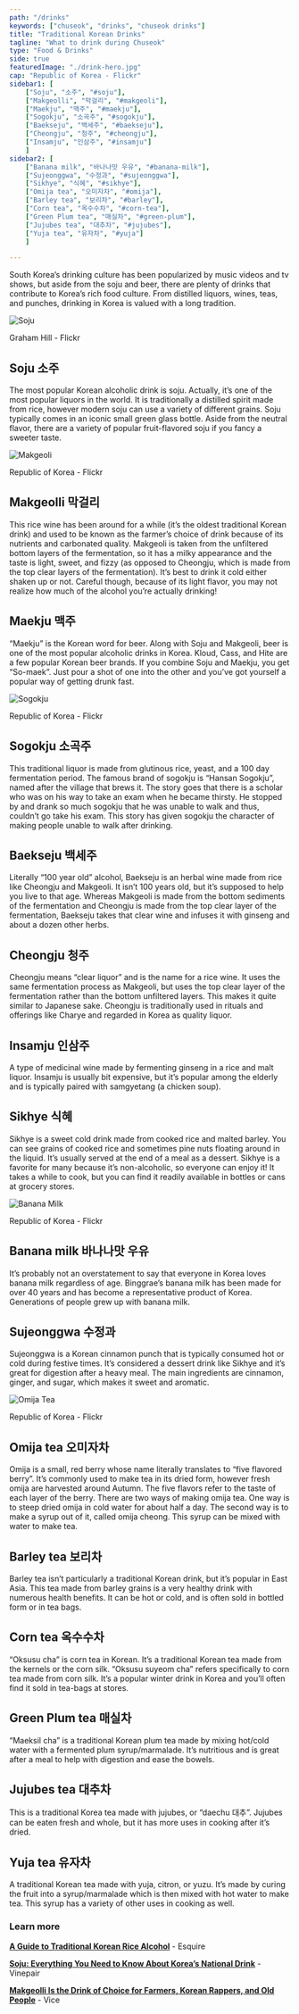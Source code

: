 ```yaml
---
path: "/drinks"
keywords: ["chuseok", "drinks", "chuseok drinks"]
title: "Traditional Korean Drinks"
tagline: "What to drink during Chuseok"
type: "Food & Drinks"
side: true
featuredImage: "./drink-hero.jpg"
cap: "Republic of Korea - Flickr"
sidebar1: [
    ["Soju", "소주", "#soju"], 
    ["Makgeolli", "막걸리", "#makgeoli"], 
    ["Maekju", "맥주", "#maekju"], 
    ["Sogokju", "소곡주", "#sogokju"],
    ["Baekseju", "백세주", "#baekseju"],
    ["Cheongju", "청주", "#cheongju"], 
    ["Insamju", "인삼주", "#insamju"]
    ]
sidebar2: [
    ["Banana milk", "바나나맛 우유", "#banana-milk"],
    ["Sujeonggwa", "수정과", "#sujeonggwa"],
    ["Sikhye", "식혜", "#sikhye"], 
    ["Omija tea", "오미자차", "#omija"], 
    ["Barley tea", "보리차", "#barley"], 
    ["Corn tea", "옥수수차", "#corn-tea"], 
    ["Green Plum tea", "매실차", "#green-plum"],
    ["Jujubes tea", "대추차", "#jujubes"], 
    ["Yuja tea", "유자차", "#yuja"]
    ]

---
```


<p class="blog-p">
South Korea’s drinking culture has been popularized by music videos and tv shows, but aside from the soju and beer, there are plenty of drinks that contribute to Korea’s rich food culture. From distilled liquors, wines, teas, and punches, drinking in Korea is valued with a long tradition.
</p>


![Soju](drink-soju.jpg)
<p class="blog-cap">Graham Hill - Flickr</p>
<h2 class="blog-header--2" id="soju">Soju 소주</h2>
<p class="blog-p">
The most popular Korean alcoholic drink is soju. Actually, it’s one of the most popular liquors in the world. It is traditionally a distilled spirit made from rice, however modern soju can use a variety of different grains. Soju typically comes in an iconic small green glass bottle. Aside from the neutral flavor, there are a variety of popular fruit-flavored soju if you fancy a sweeter taste. </p>

![Makgeoli](drink-makgeoli.jpg)
<p class="blog-cap">Republic of Korea - Flickr</p>
<h2 class="blog-header--2" id="makgeoli">Makgeolli 막걸리</h2>
<p>
This rice wine has been around for a while (it’s the oldest traditional Korean drink) and used to be known as the farmer’s choice of drink because of its nutrients and carbonated quality. Makgeoli is taken from the unfiltered bottom layers of the fermentation, so it has a milky appearance and the taste is light, sweet, and fizzy (as opposed to Cheongju, which is made from the top clear layers of the fermentation). It’s best to drink it cold either shaken up or not. Careful though, because of its light flavor, you may not realize how much of the alcohol you’re actually drinking! </p>

<h2 class="blog-header--2" id="maekju">Maekju 맥주</h2>
<p class="blog-p">
“Maekju” is the Korean word for beer. Along with Soju and Makgeoli, beer is one of the most popular alcoholic drinks in Korea. Kloud, Cass, and Hite are a few popular Korean beer brands. If you combine Soju and Maekju, you get “So-maek”. Just pour a shot of one into the other and you’ve got yourself a popular way of getting drunk fast. </p>


![Sogokju](drink-sogokju.jpg)
<p class="blog-cap">Republic of Korea - Flickr</p>
<h2 class="blog-header--2" id="sogokju">Sogokju 소곡주</h2>
<p>
This traditional liquor is made from glutinous rice, yeast, and a 100 day fermentation period. The famous brand of sogokju is “Hansan Sogokju”, named after the village that brews it. The story goes that there is a scholar who was on his way to take an exam when he became thirsty. He stopped by and drank so much sogokju that he was unable to walk and thus, couldn’t go take his exam. This story has given sogokju the character of making people unable to walk after drinking. </p>

<h2 class="blog-header--2" id="baekseju">Baekseju 백세주</h2>
<p>
Literally “100 year old” alcohol, Baekseju is an herbal wine made from rice like Cheongju and Makgeoli. It isn’t 100 years old, but it’s supposed to help you live to that age. Whereas Makgeoli is made from the bottom sediments of the fermentation and Cheongju is made from the top clear layer of the fermentation, Baekseju takes that clear wine and infuses it with ginseng and about a dozen other herbs. </p>

<h2 class="blog-header--2" id="cheongju">Cheongju 청주</h2>
<p>
Cheongju means “clear liquor” and is the name for a rice wine. It uses the same fermentation process as Makgeoli, but uses the top clear layer of the fermentation rather than the bottom unfiltered layers. This makes it quite similar to Japanese sake. Cheongju is traditionally used in rituals and offerings like Charye and regarded in Korea as quality liquor.</p>

<h2 class="blog-header--2" id="insamju">Insamju 인삼주</h2>
<p>
A type of medicinal wine made by fermenting ginseng in a rice and malt liquor. Insamju is usually bit expensive, but it’s popular among the elderly and is typically paired with samgyetang (a chicken soup).</p>

<h2 class="blog-header--2" id="sikhye">Sikhye 식혜</h2>
<p class="blog-p">
Sikhye is a sweet cold drink made from cooked rice and malted barley. You can see grains of cooked rice and sometimes pine nuts floating around in the liquid. It’s usually served at the end of a meal as a dessert. Sikhye is a favorite for many because it’s non-alcoholic, so everyone can enjoy it! It takes a while to cook, but you can find it readily available in bottles or cans at grocery stores. </p>

![Banana Milk](drink-banana.jpg)
<p class="blog-cap">Republic of Korea - Flickr</p>
<h2 class="blog-header--2" id="banana-milk">Banana milk 바나나맛 우유</h2>
<p>
It’s probably not an overstatement to say that everyone in Korea loves banana milk regardless of age. Binggrae’s banana milk has been made for over 40 years and has become a representative product of Korea. Generations of people grew up with banana milk. </p>

<h2 class="blog-header--2" id="sujeonggwa">Sujeonggwa 수정과</h2>
<p class="blog-p">
Sujeonggwa is a Korean cinnamon punch that is typically consumed hot or cold during festive times. It’s considered a dessert drink like Sikhye and it’s great for digestion after a heavy meal. The main ingredients are cinnamon, ginger, and sugar, which makes it sweet and aromatic. </p>

![Omija Tea](drink-omija.jpg)
<p class="blog-cap">Republic of Korea - Flickr</p>
<h2 class="blog-header--2" id="omija">Omija tea 오미자차</h2>
<p>
Omija is a small, red berry whose name literally translates to “five flavored berry”. It’s commonly used to make tea in its dried form, however fresh omija are harvested around Autumn. The five flavors refer to the taste of each layer of the berry. There are two ways of making omija tea. One way is to steep dried omija in cold water for about half a day. The second way is to make a syrup out of it, called omija cheong. This syrup can be mixed with water to make tea. </p>

<h2 class="blog-header--2" id="barley">Barley tea 보리차</h2>
<p>
Barley tea isn’t particularly a traditional Korean drink, but it’s popular in East Asia. This tea made from barley grains is a very healthy drink with numerous health benefits. It can be hot or cold, and is often sold in bottled form or in tea bags. </p>

<h2 class="blog-header--2" id="corn-tea">Corn tea 옥수수차</h2>
<p>
“Oksusu cha” is corn tea in Korean. It’s a traditional Korean tea made from the kernels or the corn silk. “Oksusu suyeom cha” refers specifically to corn tea made from corn silk. It’s a popular winter drink in Korea and you’ll often find it sold in tea-bags at stores.</p> 

<h2 class="blog-header--2" id="green-plum">Green Plum tea 매실차</h2>
<p>
“Maeksil cha” is a traditional Korean plum tea made by mixing hot/cold water with a fermented plum syrup/marmalade. It’s nutritious and is great after a meal to help with digestion and ease the bowels. </p>

<h2 class="blog-header--2" id="jujubes">Jujubes tea 대추차</h2>
<p>
This is a traditional Korea tea made with jujubes, or “daechu 대추”. Jujubes can be eaten fresh and whole, but it has more uses in cooking after it’s dried.</p>

<h2 class="blog-header--2" id="yuja">Yuja tea 유자차</h2>
<p>
A traditional Korean tea made with yuja, citron, or yuzu. It’s made by curing the fruit into a syrup/marmalade which is then mixed with hot water to make tea. This syrup has a variety of other uses in cooking as well. </p>

<div class="blog-link__box">
    <h3 class="blog-link__header">Learn more</h3>
    <div class="blog-link__body">
        <p class="blog-link"><u><b><a href="https://www.esquire.com/food-drink/drinks/a15050863/korean-rice-alcohol/" target="_blank" rel="noopener noreferrer">A Guide to Traditional Korean Rice Alcohol</a></b></u> - Esquire</p>
        <p class="blog-link"><u><b><a href="https://vinepair.com/articles/soju-koreas-national-drink/" target="_blank" rel="noopener noreferrer">Soju: Everything You Need to Know About Korea’s National Drink</a></b></u> - Vinepair</p>
        <p class="blog-link"><u><b><a href="https://www.vice.com/en_us/article/8qkm4z/makgeolli-is-the-drink-of-choice-for-farmers-korean-rappers-and-old-people" target="_blank" rel="noopener noreferrer">Makgeolli Is the Drink of Choice for Farmers, Korean Rappers, and Old People</a></b></u> - Vice</p>
    </div>
</div>

